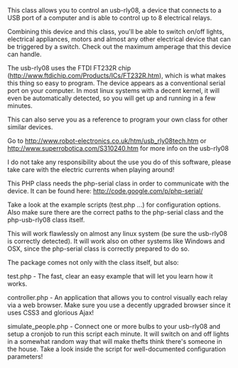 This class allows you to control an usb-rly08, a device that connects to a USB port of a computer and is able to control up to 8 electrical relays.

Combining this device and this class, you'll be able to switch on/off lights, electrical appliances, motors and almost any other electrical device that can be triggered by a switch. Check out the maximum amperage that this device can handle.

The usb-rly08 uses the FTDI FT232R chip (http://www.ftdichip.com/Products/ICs/FT232R.htm), which is what makes this thing so easy to program. The device appears as a conventional serial port on your computer. In most linux systems with a decent kernel, it will even be automatically detected, so you will get up and running in a few minutes.

This can also serve you as a reference to program your own class for other similar devices.

Go to http://www.robot-electronics.co.uk/htm/usb_rly08tech.htm or http://www.superrobotica.com/S310240.htm for more info on the usb-rly08

I do not take any responsibility about the use you do of this software, please take care with the electric currents when playing around!

This PHP class needs the php-serial class in order to communicate with the device. It can be found here: http://code.google.com/p/php-serial/

Take a look at the example scripts (test.php ...) for configuration options. Also make sure there are the correct paths to the php-serial class and the php-usb-rly08 class itself.

This will work flawlessly on almost any linux system (be sure the usb-rly08 is correctly detected). It will work also on other systems like Windows and OSX, since the php-serial class is correctly prepared to do so.

The package comes not only with the class itself, but also:

test.php - The fast, clear an easy example that will let you learn how it works.

controller.php - An application that allows you to control visually each relay via a web browser. Make sure you use a decently upgraded browser since it uses CSS3 and glorious Ajax!

simulate_people.php - Connect one or more bulbs to your usb-rly08 and setup a cronjob to run this script each minute. It will switch on and off lights in a somewhat random way that will make thefts think there's someone in the house. Take a look inside the script for well-documented configuration parameters!
